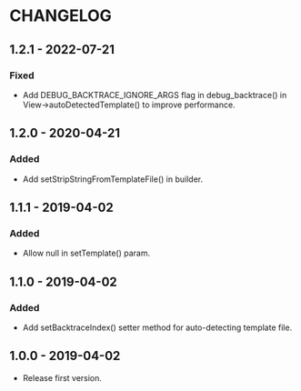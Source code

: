# CHANGELOG

## 1.2.1 - 2022-07-21

### Fixed

- Add DEBUG_BACKTRACE_IGNORE_ARGS flag in debug_backtrace() in View->autoDetectedTemplate() to improve performance.

## 1.2.0 - 2020-04-21

### Added

- Add setStripStringFromTemplateFile() in builder.

## 1.1.1 - 2019-04-02

### Added

- Allow null in setTemplate() param.

## 1.1.0 - 2019-04-02

### Added

- Add setBacktraceIndex() setter method for auto-detecting template file.

## 1.0.0 - 2019-04-02

- Release first version.